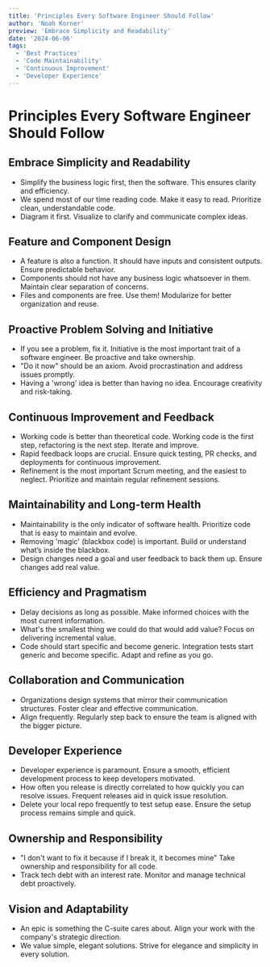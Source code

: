 ```yaml
---
title: 'Principles Every Software Engineer Should Follow'
author: 'Noah Korner'
preview: 'Embrace Simplicity and Readability'
date: '2024-06-06'
tags:
  - 'Best Practices'
  - 'Code Maintainability'
  - 'Continuous Improvement'
  - 'Developer Experience'
---
```


# Principles Every Software Engineer Should Follow

## Embrace Simplicity and Readability

- Simplify the business logic first, then the software. This ensures clarity and efficiency.
- We spend most of our time reading code. Make it easy to read. Prioritize clean, understandable code.
- Diagram it first. Visualize to clarify and communicate complex ideas.

## Feature and Component Design

- A feature is also a function. It should have inputs and consistent outputs. Ensure predictable behavior.
- Components should not have any business logic whatsoever in them. Maintain clear separation of concerns.
- Files and components are free. Use them! Modularize for better organization and reuse.

## Proactive Problem Solving and Initiative

- If you see a problem, fix it. Initiative is the most important trait of a software engineer. Be proactive and take ownership.
- "Do it now" should be an axiom. Avoid procrastination and address issues promptly.
- Having a 'wrong' idea is better than having no idea. Encourage creativity and risk-taking.

## Continuous Improvement and Feedback

- Working code is better than theoretical code. Working code is the first step, refactoring is the next step. Iterate and improve.
- Rapid feedback loops are crucial. Ensure quick testing, PR checks, and deployments for continuous improvement.
- Refinement is the most important Scrum meeting, and the easiest to neglect. Prioritize and maintain regular refinement sessions.

## Maintainability and Long-term Health

- Maintainability is the only indicator of software health. Prioritize code that is easy to maintain and evolve.
- Removing 'magic' (blackbox code) is important. Build or understand what’s inside the blackbox.
- Design changes need a goal and user feedback to back them up. Ensure changes add real value.

## Efficiency and Pragmatism

- Delay decisions as long as possible. Make informed choices with the most current information.
- What's the smallest thing we could do that would add value? Focus on delivering incremental value.
- Code should start specific and become generic. Integration tests start generic and become specific. Adapt and refine as you go.

## Collaboration and Communication

- Organizations design systems that mirror their communication structures. Foster clear and effective communication.
- Align frequently. Regularly step back to ensure the team is aligned with the bigger picture.

## Developer Experience

- Developer experience is paramount. Ensure a smooth, efficient development process to keep developers motivated.
- How often you release is directly correlated to how quickly you can resolve issues. Frequent releases aid in quick issue resolution.
- Delete your local repo frequently to test setup ease. Ensure the setup process remains simple and quick.

## Ownership and Responsibility

- "I don't want to fix it because if I break it, it becomes mine" Take ownership and responsibility for all code.
- Track tech debt with an interest rate. Monitor and manage technical debt proactively.

## Vision and Adaptability

- An epic is something the C-suite cares about. Align your work with the company's strategic direction.
- We value simple, elegant solutions. Strive for elegance and simplicity in every solution.
